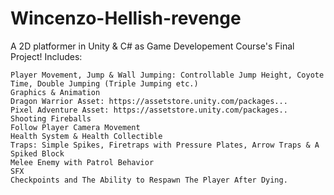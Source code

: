 # Wincenzo-Hellish-revenge
A 2D platformer in Unity & C# as Game Developement Course's Final Project! Includes:

    Player Movement, Jump & Wall Jumping: Controllable Jump Height, Coyote Time, Double Jumping (Triple Jumping etc.)
    Graphics & Animation
    Dragon Warrior Asset: https://assetstore.unity.com/packages...
    Pixel Adventure Asset: https://assetstore.unity.com/packages..
    Shooting Fireballs
    Follow Player Camera Movement
    Health System & Health Collectible
    Traps: Simple Spikes, Firetraps with Pressure Plates, Arrow Traps & A Spiked Block
    Melee Enemy with Patrol Behavior
    SFX
    Checkpoints and The Ability to Respawn The Player After Dying.
